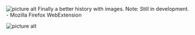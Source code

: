 ![picture alt](http://i.imgur.com/dCcdbnQ.png "Logo")
Finally a better history with images. Note: Still in development. - Mozilla Firefox WebExtension

![picture alt](http://i.imgur.com/KkwRdP3.png "Demo screenshot")
